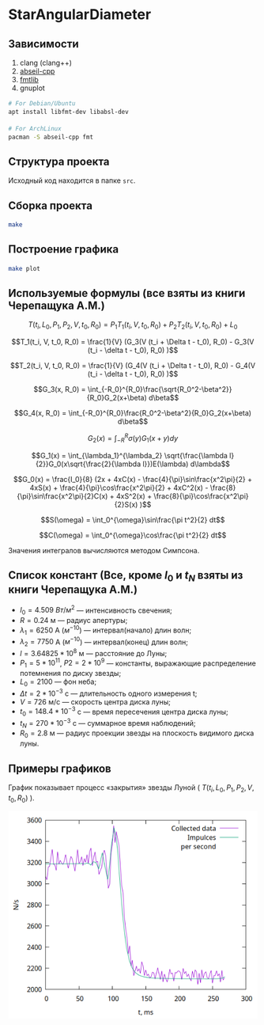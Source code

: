 # StarAngularDiameter

## Зависимости
1. clang (clang++)
2. [abseil-cpp](https://github.com/abseil/abseil-cpp)
3. [fmtlib](https://github.com/fmtlib/fmt)
4. gnuplot

``` bash
# For Debian/Ubuntu
apt install libfmt-dev libabsl-dev

# For ArchLinux
pacman -S abseil-cpp fmt
```

## Структура проекта

Исходный код находится в папке `src`.

## Сборка проекта
``` bash
make
```

## Построение графика

``` bash
make plot
```

## Используемые формулы (все взяты из книги Черепащука А.М.)

$$T(t_i,L_0,P_1,P_2,V,t_0,R_0) = 
P_1 T_1(t_i, V, t_0, R_0) + P_2 T_2(t_i, V, t_0, R_0) + L_0$$

$$T_1(t_i, V, t_0, R_0) = \frac{1}{V}
(G_3(V (t_i + \Delta t - t_0), R_0) - G_3(V (t_i - \delta t - t_0), R_0) )$$

$$T_2(t_i, V, t_0, R_0) = \frac{1}{V}
(G_4(V (t_i + \Delta t - t_0), R_0) - G_4(V (t_i - \delta t - t_0), R_0) )$$

$$G_3(x, R_0) = \int_{-R_0}^{R_0}\frac{\sqrt{R_0^2-\beta^2}}{R_0}G_2(x+\beta) d\beta$$

$$G_4(x, R_0) = \int_{-R_0}^{R_0}\frac{R_0^2-\beta^2}{R_0}G_2(x+\beta) d\beta$$

$$G_2(x) = \int_{-R}^{R}\sigma(y)G_1(x+y) dy$$

$$G_1(x) = \int_{\lambda_1}^{\lambda_2}
\sqrt{\frac{\lambda l}{2}}G_0(x\sqrt{\frac{2}{\lambda l}})E(\lambda) d\lambda$$

$$G_0(x) = \frac{I_0}{8} (2x + 4xC(x) - \frac{4}{\pi}\sin\frac{x^2\pi}{2} + 
4xS(x) + \frac{4}{\pi}\cos\frac{x^2\pi}{2} + 
4xC^2(x) - \frac{8}{\pi}\sin\frac{x^2\pi}{2}C(x) + 4xS^2(x) + 
\frac{8}{\pi}\cos\frac{x^2\pi}{2}S(x) )$$

$$S(\omega) = \int_0^{\omega}\sin\frac{\pi t^2}{2} dt$$

$$C(\omega) = \int_0^{\omega}\cos\frac{\pi t^2}{2} dt$$

Значения интегралов вычисляются методом Симпсона.

## Список констант (Все, кроме $I_0$ и $t_N$ взяты из книги Черепащука А.М.)

- $I_0 = 4.509$ $Вт/м^2$ — интенсивность свечения;
- $R = 0.24$ м — радиус апертуры;
- $\lambda_1 = 6250$ A ($м^{-10}$) — интервал(начало) длин волн;
- $\lambda_2 = 7750$ A ($м^{-10}$) — интервал(конец) длин волн;
- $l = 3.64825 * 10^8$ м — расстояние до Луны;
- $P_1 = 5 * 10^{11}$, $P2 = 2 * 10^9$ — константы, выражающие распределение потемнения по диску звезды;
- $L_0 = 2100$ — фон неба;
- $\Delta t = 2 * 10^{-3}$ с — длительность одного измерения t;
- $V = 726$ м/с — скорость центра диска луны;
- $t_0 = 148.4 * 10^{-3}$ с — время пересечения центра диска луны;
- $t_N = 270 * 10^{-3}$ с — суммарное время наблюдений;
- $R_0 = 2.8$ м — радиус проекции звезды на плоскость видимого диска луны.

## Примеры графиков

График показывает процесс «закрытия» звезды Луной ( $T(t_i, L_0, P_1, P_2, V, t_0, R_0)$ ).

![График по данным из книги](./misc/book.png)
